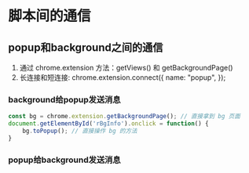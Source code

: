 # 脚本间的通信
## popup和background之间的通信
1. 通过 chrome.extension 方法：getViews() 和 getBackgroundPage() 
2. 长连接和短连接: chrome.extension.connect({
  name: "popup",
});

### background给popup发送消息
```js
const bg = chrome.extension.getBackgroundPage(); // 直接拿到 bg 页面
document.getElementById('rBgInfo').onclick = function() {
    bg.toPopup(); // 直接操作 bg 的方法
}
```
### popup给background发送消息 
